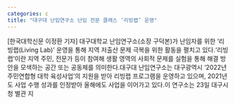 ```yaml
---
categories: c
title: "대구대 난임연구소 난임 전문 클래스 ‘리빙랩’ 운영"
---
```

[한국대학신문 이정환 기자] 대구대학교 난임연구소(소장 구덕본)가 난임자를 위한 ‘리빙랩(Living Lab)’ 운영을 통해 지역 저출산 문제 극복을 위한 활동을 펼치고 있다.‘리빙랩’이란 지역 주민, 전문가 등이 참여해 생활 영역의 사회적 문제를 실험을 통해 해결 방안을 모색하는 공간 또는 공동체를 의미한다.대구대 난임연구소는 대구광역시 ‘2022년 주민연합형 대학 육성사업’의 지원을 받아 리빙랩 프로그램을 운영하고 있으며, 2021년도 사업 수행 성과를 인정받아 올해에도 사업을 이어가고 있다.이 연구소는 23일 대구시청 별관 지